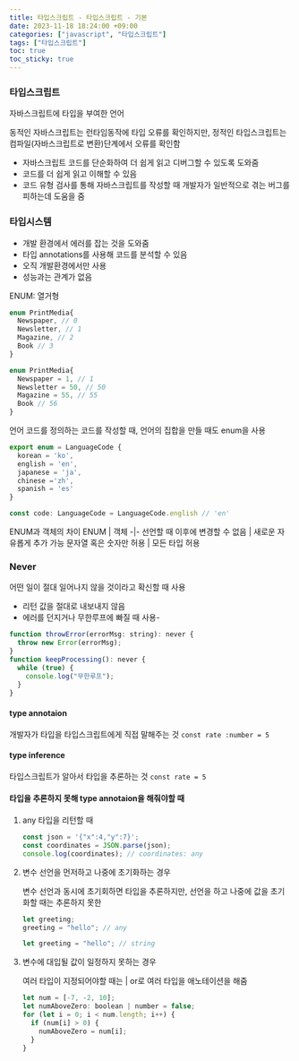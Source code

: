 ```yaml
---
title: 타입스크립트 - 타입스크립트 - 기본
date: 2023-11-18 18:24:00 +09:00
categories: ["javascript", "타입스크립트"]
tags: ["타입스크립트"]
toc: true
toc_sticky: true
---
```


### 타입스크립트

자바스크립트에 타입을 부여한 언어

동적인 자바스크립트는 런타임동작에 타입 오류를 확인하지만,
정적인 타입스크립트는 컴파일(자바스크립트로 변환)단계에서 오류를 확인함

- 자바스크립트 코드를 단순화하여 더 쉽게 읽고 디버그할 수 있도록 도와줌
- 코드를 더 쉽게 읽고 이해할 수 있음
- 코드 유형 검사를 통해 자바스크립트를 작성할 때 개발자가 일반적으로 겪는 버그를 피하는데 도움을 줌

### 타입시스템

- 개발 환경에서 에러를 잡는 것을 도와줌
- 타입 annotations를 사용해 코드를 분석할 수 있음
- 오직 개발환경에서만 사용
- 성능과는 관계가 없음

ENUM: 열거형

```js
enum PrintMedia{
  Newspaper, // 0
  Newsletter, // 1
  Magazine, // 2
  Book // 3
}
```

```js
enum PrintMedia{
  Newspaper = 1, // 1
  Newsletter = 50, // 50
  Magazine = 55, // 55
  Book // 56
}
```

언어 코드를 정의하는 코드를 작성할 때, 언어의 집합을 만들 때도 enum을 사용

```js
export enum = LanguageCode {
  korean = 'ko',
  english = 'en',
  japanese = 'ja',
  chinese ='zh',
  spanish = 'es'
}

const code: LanguageCode = LanguageCode.english // 'en'
```

ENUM과 객체의 차이
ENUM | 객체
-|-
선언할 때 이후에 변경할 수 없음 | 새로운 자유롭게 추가 가능
문자열 혹은 숫자만 허용 | 모든 타입 허용

### Never

어떤 일이 절대 일어나지 않을 것이라고 확신할 때 사용

- 리턴 값을 절대로 내보내지 않음
- 에러를 던지거나 무한루프에 빠질 때 사용-

```js
function throwError(errorMsg: string): never {
  throw new Error(errorMsg);
}
function keepProcessing(): never {
  while (true) {
    console.log("무한루프");
  }
}
```

#### type annotaion

개발자가 타입을 타입스크립트에게 직접 말해주는 것
`const rate :number = 5`

#### type inference

타입스크립트가 알아서 타입을 추론하는 것
`const rate = 5`

#### 타입을 추론하지 못해 type annotaion을 해줘야할 때

1. any 타입을 리턴할 때

   ```js
   const json = '{"x":4,"y":7}';
   const coordinates = JSON.parse(json);
   console.log(coordinates); // coordinates: any
   ```

2. 변수 선언을 먼저하고 나중에 초기화하는 경우

   변수 선언과 동시에 초기회하면 타입을 추론하지만, 선언을 하고 나중에 값을 초기화할 때는 추론하지 못한

   ```js
   let greeting;
   greeting = "hello"; // any

   let greeting = "hello"; // string
   ```

3. 변수에 대입될 값이 일정하지 못하는 경우

   여러 타입이 지정되어야할 때는 | or로 여러 타입을 애노테이션을 해줌

   ```js
   let num = [-7, -2, 10];
   let numAboveZero: boolean | number = false;
   for (let i = 0; i < num.length; i++) {
     if (num[i] > 0) {
       numAboveZero = num[i];
     }
   }
   ```

